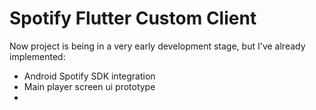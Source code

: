 # Spotify Flutter Custom Client

Now project is being in a very early development stage, but I've already implemented:
* Android Spotify SDK integration
* Main player screen ui prototype
* 
